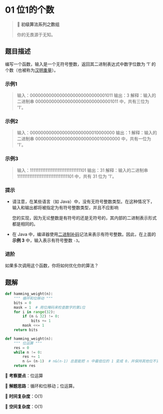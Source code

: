 # 01 位1的个数

> 🌈 **初级算法系列之数组**
>
> 你的无畏源于无知。

## 题目描述

编写一个函数，输入是一个无符号整数，返回其二进制表达式中数字位数为 ‘1’ 的个数（也被称为[汉明重量](https://baike.baidu.com/item/汉明重量)）。

### 示例1

> 输入：00000000000000000000000000001011
> 输出：3
> 解释：输入的二进制串 00000000000000000000000000001011 中，共有三位为 '1'。

### 示例2

> 输入：00000000000000000000000010000000
> 输出：1
> 解释：输入的二进制串 00000000000000000000000010000000 中，共有一位为 '1'。

### 示例3

> 输入：11111111111111111111111111111101
> 输出：31
> 解释：输入的二进制串 11111111111111111111111111111101 中，共有 31 位为 '1'。

### 提示

- 请注意，在某些语言（如 Java）中，没有无符号整数类型。在这种情况下，输入和输出都将被指定为有符号整数类型，并且不应影响

  您的实现，因为无论整数是有符号的还是无符号的，其内部的二进制表示形式都是相同的。

- 在 Java 中，编译器使用[二进制补码](https://baike.baidu.com/item/二进制补码/5295284)记法来表示有符号整数。因此，在上面的 **示例 3** 中，输入表示有符号整数 `-3`。

### 进阶

如果多次调用这个函数，你将如何优化你的算法？

## 题解

```python
def hamming_weight(n):
    """ 循环和位移动 """
    bits = 0
    mask = 1  # 用位掩码来检查数字的第i位
    for i in range(32):
        if (n & 32) != 0:
            bits += 1
        mask <<= 1
    return bits
```

```python
def hamming_weight(n):
    """ 位运算 """
    res = 0
    while n != 0:
        res += 1
        n &= (n-1)  # n&(n-1) 总是能把 n 中最低位的 1 变成 0，并保持其他位不变
    return res
```

🍥 **考察要点**：位运算

🍬 **解题思路**：循环和位移动；位运算。

🍉 **时间复杂度**：O(1)

🍭 **空间复杂度**：O(1)
